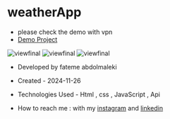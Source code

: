 # weatherApp

- please check the demo with vpn
- [Demo Project](https://fatemeabdolmaleki.github.io/weatherApp/)
  
 ![viewfinal](https://github.com/user-attachments/assets/5de57e3b-51bd-4c2a-8f42-6eacba4c81bf)
 ![viewfinal](https://github.com/user-attachments/assets/0b03ddcd-810c-4b93-a59b-add78b00a5e9)
 ![viewfinal](https://github.com/user-attachments/assets/cb9b0e81-ad41-472c-96f1-108df3ed0239)

- Developed by fateme abdolmaleki

- Created - 2024-11-26

- Technologies Used - Html , css , JavaScript , Api

- How to reach me : with my [instagram](https://www.instagram.com/fatemeabdolmaleki_) and [linkedin](https://www.linkedin.com/in/fateme-abdolmaleki/)
